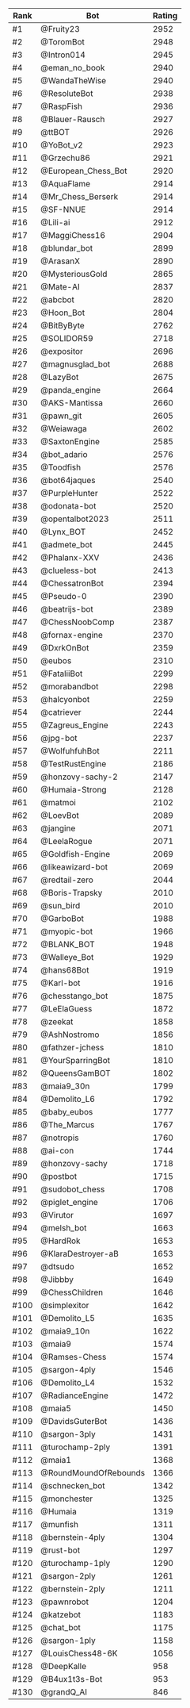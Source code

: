 Rank|Bot|Rating
---|---|---
#1|@Fruity23|2952
#2|@ToromBot|2948
#3|@Intron014|2945
#4|@eman_no_book|2940
#5|@WandaTheWise|2940
#6|@ResoluteBot|2938
#7|@RaspFish|2936
#8|@Blauer-Rausch|2927
#9|@ttBOT|2926
#10|@YoBot_v2|2923
#11|@Grzechu86|2921
#12|@European_Chess_Bot|2920
#13|@AquaFlame|2914
#14|@Mr_Chess_Berserk|2914
#15|@SF-NNUE|2914
#16|@Lili-ai|2912
#17|@MaggiChess16|2904
#18|@blundar_bot|2899
#19|@ArasanX|2890
#20|@MysteriousGold|2865
#21|@Mate-AI|2837
#22|@abcbot|2820
#23|@Hoon_Bot|2804
#24|@BitByByte|2762
#25|@SOLIDOR59|2718
#26|@expositor|2696
#27|@magnusglad_bot|2688
#28|@LazyBot|2675
#29|@panda_engine|2664
#30|@AKS-Mantissa|2660
#31|@pawn_git|2605
#32|@Weiawaga|2602
#33|@SaxtonEngine|2585
#34|@bot_adario|2576
#35|@Toodfish|2576
#36|@bot64jaques|2540
#37|@PurpleHunter|2522
#38|@odonata-bot|2520
#39|@opentalbot2023|2511
#40|@Lynx_BOT|2452
#41|@admete_bot|2445
#42|@Phalanx-XXV|2436
#43|@clueless-bot|2413
#44|@ChessatronBot|2394
#45|@Pseudo-0|2390
#46|@beatrijs-bot|2389
#47|@ChessNoobComp|2387
#48|@fornax-engine|2370
#49|@DxrkOnBot|2359
#50|@eubos|2310
#51|@FataliiBot|2299
#52|@morabandbot|2298
#53|@halcyonbot|2259
#54|@catriever|2244
#55|@Zagreus_Engine|2243
#56|@jpg-bot|2237
#57|@WolfuhfuhBot|2211
#58|@TestRustEngine|2186
#59|@honzovy-sachy-2|2147
#60|@Humaia-Strong|2128
#61|@matmoi|2102
#62|@LoevBot|2089
#63|@jangine|2071
#64|@LeelaRogue|2071
#65|@Goldfish-Engine|2069
#66|@likeawizard-bot|2069
#67|@redtail-zero|2044
#68|@Boris-Trapsky|2010
#69|@sun_bird|2010
#70|@GarboBot|1988
#71|@myopic-bot|1966
#72|@BLANK_BOT|1948
#73|@Walleye_Bot|1929
#74|@hans68Bot|1919
#75|@Karl-bot|1916
#76|@chesstango_bot|1875
#77|@LeElaGuess|1872
#78|@zeekat|1858
#79|@AshNostromo|1856
#80|@fathzer-jchess|1810
#81|@YourSparringBot|1810
#82|@QueensGamBOT|1802
#83|@maia9_30n|1799
#84|@Demolito_L6|1792
#85|@baby_eubos|1777
#86|@The_Marcus|1767
#87|@notropis|1760
#88|@ai-con|1744
#89|@honzovy-sachy|1718
#90|@postbot|1715
#91|@sudobot_chess|1708
#92|@piglet_engine|1706
#93|@Virutor|1697
#94|@melsh_bot|1663
#95|@HardRok|1653
#96|@KlaraDestroyer-aB|1653
#97|@dtsudo|1652
#98|@Jibbby|1649
#99|@ChessChildren|1646
#100|@simplexitor|1642
#101|@Demolito_L5|1635
#102|@maia9_10n|1622
#103|@maia9|1574
#104|@Ramses-Chess|1574
#105|@sargon-4ply|1546
#106|@Demolito_L4|1532
#107|@RadianceEngine|1472
#108|@maia5|1450
#109|@DavidsGuterBot|1436
#110|@sargon-3ply|1431
#111|@turochamp-2ply|1391
#112|@maia1|1368
#113|@RoundMoundOfRebounds|1366
#114|@schnecken_bot|1342
#115|@monchester|1325
#116|@Humaia|1319
#117|@munfish|1311
#118|@bernstein-4ply|1304
#119|@rust-bot|1297
#120|@turochamp-1ply|1290
#121|@sargon-2ply|1261
#122|@bernstein-2ply|1211
#123|@pawnrobot|1204
#124|@katzebot|1183
#125|@chat_bot|1175
#126|@sargon-1ply|1158
#127|@LouisChess48-6K|1056
#128|@DeepKalle|958
#129|@B4ux1t3s-Bot|953
#130|@grandQ_AI|846
